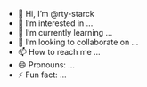 - 👋 Hi, I’m @rty-starck
- 👀 I’m interested in ...
- 🌱 I’m currently learning ...
- 💞️ I’m looking to collaborate on ...
- 📫 How to reach me ...
- 😄 Pronouns: ...
- ⚡ Fun fact: ...

<!---
rty-starck/rty-starck is a ✨ special ✨ repository because its `README.md` (this file) appears on your GitHub profile.
You can click the Preview link to take a look at your changes.
--->
